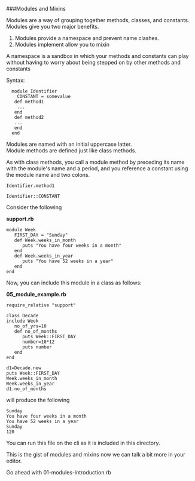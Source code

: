 ###Modules and Mixins 
 
 Modules are a way of grouping together methods, classes, and constants.
 Modules give you two major benefits.

 1. Modules provide a namespace and prevent name clashes.
 2. Modules implement allow you to mixin

  A namespace is a sandbox in which your methods and constants can play without having to worry
  about being stepped on by other methods and constants

  Syntax:
  
```
  module Identifier
  	CONSTANT = somevalue
   def method1
   	...
   end
   def method2
   ...
   end
  end
```

  Modules are named with an initial uppercase latter.<br/>
  Module methods are defined just like class methods.

As with class methods, you call a module method by preceding its name with the module's name and a period, and you reference a constant using the module name and two colons.

```
Identifier.method1

Identifier::CONSTANT
```

Consider the following

**support.rb**

```
module Week
   FIRST_DAY = "Sunday"
   def Week.weeks_in_month
      puts "You have four weeks in a month"
   end
   def Week.weeks_in_year
      puts "You have 52 weeks in a year"
   end
end
```

Now, you can include this module in a class as follows:

**05\_module\_example.rb**

```
require_relative "support"

class Decade
include Week
   no_of_yrs=10
   def no_of_months
      puts Week::FIRST_DAY
      number=10*12
      puts number
   end
end

d1=Decade.new
puts Week::FIRST_DAY
Week.weeks_in_month
Week.weeks_in_year
d1.no_of_months
```

will produce the following

```
Sunday
You have four weeks in a month
You have 52 weeks in a year
Sunday
120
```

You can run this file on the cli as it is included in this directory.

This is the gist of modules and mixins now we can talk a bit more in your editor. 

Go ahead with 01-modules-introduction.rb
 